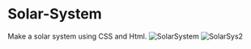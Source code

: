 # Solar-System
Make a solar system using CSS and Html.
![SolarSystem](https://github.com/Kritika75/Solar-System/assets/142504516/644f3d1e-eec9-457e-a320-d1d304cf37b3)
![SolarSys2](https://github.com/Kritika75/Solar-System/assets/142504516/90c982f4-12ca-425b-a7d1-d166415d8b9c)
